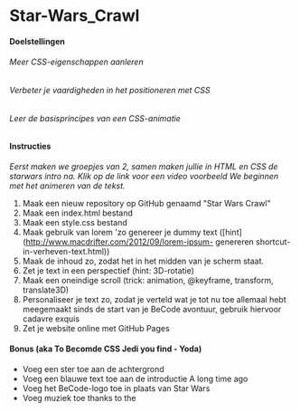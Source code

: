 # Star-Wars_Crawl

#### Doelstellingen
###### Meer CSS-eigenschappen aanleren
###### Verbeter je vaardigheden in het positioneren met CSS
###### Leer de basisprincipes van een CSS-animatie

#### Instructies
*Eerst maken we groepjes van 2, samen maken jullie in HTML en CSS de starwars intro na.*
*Klik op de link voor een video voorbeeld We beginnen met het animeren van de tekst.*
1. Maak een nieuw repository op GitHub genaamd "Star Wars Crawl"
1. Maak een index.html bestand
1. Maak een style.css bestand
1. Maak gebruik van lorem 'zo genereer je dummy text ([hint](http://www.macdrifter.com/2012/09/lorem-ipsum- genereren shortcut-in-verheven-text.html))
1. Maak de inhoud zo, zodat het in het midden van je scherm staat.
1. Zet je text in een perspectief (hint: 3D-rotatie)
1. Maak een oneindige scroll (trick: animation, @keyframe, transform, translate3D)
1. Personaliseer je text zo, zodat je verteld wat je tot nu toe allemaal hebt meegemaakt sinds de start van je BeCode avontuur, gebruik hiervoor cadavre exquis
1. Zet je website online met GitHub Pages

#### Bonus (aka To Becomde CSS Jedi you find - Yoda)
* Voeg een ster toe aan de achtergrond
* Voeg een blauwe text toe aan de introductie A long time ago
* Voeg het BeCode-logo toe in plaats van Star Wars
* Voeg muziek toe thanks to the <audio> tag
  
  
  
  
  
